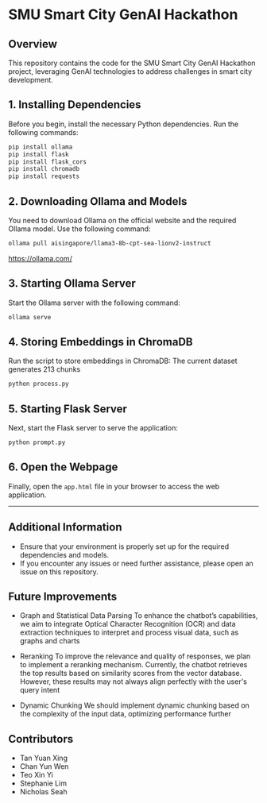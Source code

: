 # SMU Smart City GenAI Hackathon

## Overview
This repository contains the code for the SMU Smart City GenAI Hackathon project, leveraging GenAI technologies to address challenges in smart city development.

## 1. Installing Dependencies

Before you begin, install the necessary Python dependencies. Run the following commands:
```bash
pip install ollama  
pip install flask  
pip install flask_cors  
pip install chromadb  
pip install requests  
```
## 2. Downloading Ollama and Models

You need to download Ollama on the official website and the required Ollama model. Use the following command:
```bash
ollama pull aisingapore/llama3-8b-cpt-sea-lionv2-instruct  
```
https://ollama.com/
## 3. Starting Ollama Server

Start the Ollama server with the following command:
```bash
ollama serve  
```
## 4. Storing Embeddings in ChromaDB

Run the script to store embeddings in ChromaDB:
The current dataset generates 213 chunks
```bash
python process.py  
```
## 5. Starting Flask Server

Next, start the Flask server to serve the application:
```bash
python prompt.py  
```
## 6. Open the Webpage

Finally, open the `app.html` file in your browser to access the web application.

---

## Additional Information

- Ensure that your environment is properly set up for the required dependencies and models.
- If you encounter any issues or need further assistance, please open an issue on this repository.

## Future Improvements
- Graph and Statistical Data Parsing
To enhance the chatbot’s capabilities, we aim to integrate Optical Character Recognition (OCR) and data extraction techniques to interpret and process visual data, such as graphs and charts

- Reranking
To improve the relevance and quality of responses, we plan to implement a reranking mechanism. Currently, the chatbot retrieves the top results based on similarity scores from the vector database. However, these results may not always align perfectly with the user's query intent

- Dynamic Chunking
We should implement dynamic chunking based on the complexity of the input data, optimizing performance further

## Contributors

- Tan Yuan Xing 
- Chan Yun Wen 
- Teo Xin Yi 
- Stephanie Lim 
- Nicholas Seah 
